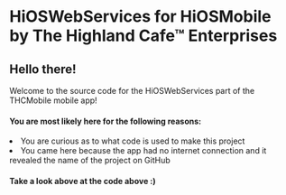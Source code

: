 # HiOSWebServices for HiOSMobile by The Highland Cafe™ Enterprises

<h2>Hello there!</h2>
Welcome to the source code for the HiOSWebServices part of the THCMobile mobile app!
<h4>You are most likely here for the following reasons:</h4>
<li>You are curious as to what code is used to make this project</li>
<li>You came here because the app had no internet connection and it revealed the name of the project on GitHub</li>
<h4>Take a look above at the code above :)</h4>

